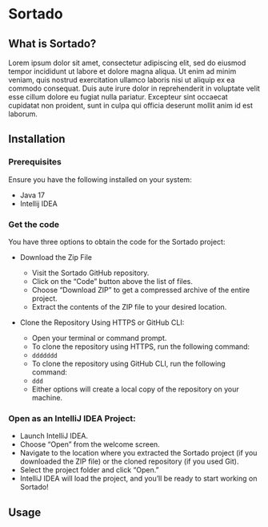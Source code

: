 # Sortado


## What is Sortado? 
Lorem ipsum dolor sit amet, consectetur adipiscing elit, sed do eiusmod tempor incididunt ut labore et dolore magna aliqua. Ut enim ad minim veniam, quis nostrud exercitation ullamco laboris nisi ut aliquip ex ea commodo consequat. Duis aute irure dolor in reprehenderit in voluptate velit esse cillum dolore eu fugiat nulla pariatur. Excepteur sint occaecat cupidatat non proident, sunt in culpa qui officia deserunt mollit anim id est laborum.


## Installation

### Prerequisites

Ensure you have the following installed on your system:
- Java 17
- Intellij IDEA

### Get the code
You have three options to obtain the code for the Sortado project:
- Download the Zip File
  - Visit the Sortado GitHub repository.
  - Click on the “Code” button above the list of files.
  - Choose “Download ZIP” to get a compressed archive of the entire project.
  - Extract the contents of the ZIP file to your desired location.
  
- Clone the Repository Using HTTPS or GitHub CLI:
  - Open your terminal or command prompt.
  - To clone the repository using HTTPS, run the following command:
  - `ddddddd`
  - To clone the repository using GitHub CLI, run the following command: 
  - `ddd`
  - Either options will create a local copy of the repository on your machine.


### Open as an IntelliJ IDEA Project:
- Launch IntelliJ IDEA.
- Choose “Open” from the welcome screen.
- Navigate to the location where you extracted the Sortado project (if you downloaded the ZIP file) or the cloned repository (if you used Git).
- Select the project folder and click “Open.”
- IntelliJ IDEA will load the project, and you’ll be ready to start working on Sortado!



## Usage


